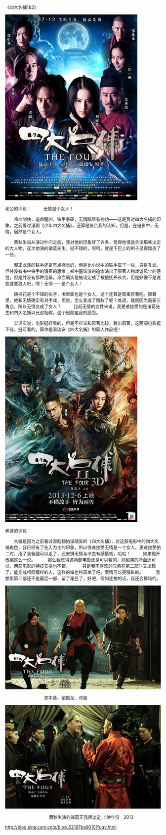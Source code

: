 《四大名捕1&2》

			
![](./img/001vda4xty6Gh28FxQn6b&690.jpg)

老公的评论：
 
　　无情是个女人！
 

　　冷血剑快，追命腿凶，铁手拳硬，无情暗器有神功——这是我对四大名捕的印象，之前看过港剧《少年四大名捕》，还算是符合我的认知，但是，在电影中，无情，居然是个女人。
 

　　黄秋生自从演过叶问之后，我对他的印象好了许多，觉得他很适合演那些淡定的大人物，这次他演的诸葛先生，挺不错的，呵呵，就是下巴上的辫子显得嬉皮了一些。
 

　　邹正龙演的铁手还是有点感觉的，但是比小说中的铁手蛮了一些，只是孔武，但并没有书中铁手的慎密的思维；郑中基饰演的追命演出了原著人物戏谑风尘的感觉，但是并没有那种沧桑，冷血确实是被设定成了被狼抚养长大，但是好像不是说变就变狼人吧，嘿！无情——是个女人！
 

　　姬摇花是个不错的名字，书里面也是个女人，这个还算是尊重原著吧。原著里，他和无情确实有对手戏，但是，怎么变成了情敌了呢？难道，就是因为需要三角恋，所以无情变成了女人？
 
　　比起无情的变性来说，我更难接受的是诸葛先生和四大名捕以兄弟相称，这个很颠覆我的感受。
 

　　实话实说，电影挺好看的，但是不应该和原著比较，跳出原著，这两部电影挺不错，挺可看的。算作是温瑞安《四大名捕》的同人作品吧！

![](./img/001vda4xty6Gh2aMYZleb&690.jpg)

老婆的评论：
 

　　大概是因为之前看过港剧翻拍温瑞安的《四大名捕》，对这部电影中的四大名捕角色，我已经有了先入为主的印象，所以很难接受无情是一个女人，更难接受拍二时，用了装备腿可以走了，还安排无情与冷血有感情戏，哈哈！
 
　　如果抛开改编这么一说。
 
　　那么我觉得这两部电影还是可以看的，邓超演的冷血还可以，两部电影的特技安排也不错。
 
　　只是我不喜欢的元素在第二部时又出现了，能变成相同模样的人，这样的编也特简单了吧，案情可以更精彩的。
 
　　我想那第二部还不是最后一部，留了尾巴了，好吧，假如还拍的话，我还会捧场的。　

![](./img/001vda4xty6Gh2dncc030&690.jpg)


                               
郑中基、邹振龙、邓超

![](./img/001vda4xty6Gh2hYlnP49&690.jpg)


                                   
黄秋生演的诸葛正我很淡定
上映年份　2013							
		
http://blog.sina.com.cn/s/blog_52187ba90101fuqv.html
